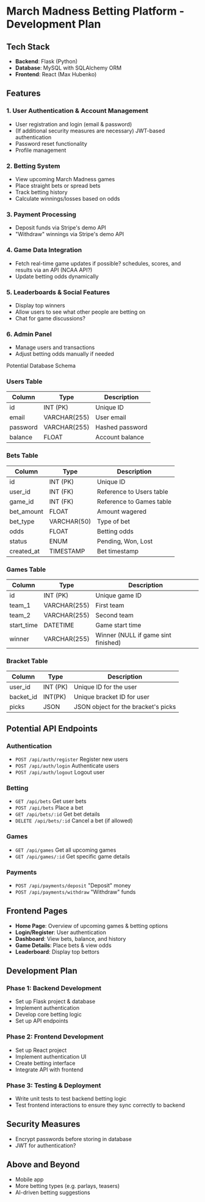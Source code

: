 # March Madness Betting Platform - Development Plan

## Tech Stack
- **Backend**: Flask (Python)
- **Database**: MySQL with SQLAlchemy ORM
- **Frontend**: React (Max Hubenko)

## Features
### 1. User Authentication & Account Management
- User registration and login (email & password)
- (If additional security measures are necessary) JWT-based authentication
- Password reset functionality
- Profile management

### 2. Betting System
- View upcoming March Madness games
- Place straight bets or spread bets
- Track betting history
- Calculate winnings/losses based on odds

### 3. Payment Processing
- Deposit funds via Stripe's demo API
- "Withdraw" winnings via Stripe's demo API

### 4. Game Data Integration
- Fetch real-time game updates if possible? schedules, scores, and results via an API (NCAA API?)
- Update betting odds dynamically

### 5. Leaderboards & Social Features
- Display top winners
- Allow users to see what other people are betting on
- Chat for game discussions?

### 6. Admin Panel
- Manage users and transactions
- Adjust betting odds manually if needed

Potential Database Schema
### Users Table
| Column       | Type         | Description |
|-------------|-------------|-------------|
| id          | INT (PK)     | Unique ID   |
| email       | VARCHAR(255) | User email  |
| password    | VARCHAR(255) | Hashed password |
| balance     | FLOAT        | Account balance |

### Bets Table
| Column      | Type         | Description |
|------------|-------------|-------------|
| id         | INT (PK)     | Unique ID   |
| user_id    | INT (FK)     | Reference to Users table |
| game_id    | INT (FK)     | Reference to Games table |
| bet_amount | FLOAT        | Amount wagered |
| bet_type   | VARCHAR(50)  | Type of bet |
| odds       | FLOAT        | Betting odds |
| status     | ENUM        | Pending, Won, Lost |
| created_at | TIMESTAMP   | Bet timestamp |

### Games Table
| Column      | Type         | Description |
|------------|-------------|-------------|
| id         | INT (PK)     | Unique game ID |
| team_1     | VARCHAR(255) | First team |
| team_2     | VARCHAR(255) | Second team |
| start_time | DATETIME     | Game start time |
| winner     | VARCHAR(255) | Winner (NULL if game sint finished) |

### Bracket Table
| Column      | Type         | Description |
|------------|-------------|-------------|
| user_id         | INT (PK)     | Unique ID for the user |
| backet_id     | INT(PK) | Unique bracket ID for user |
| picks     | JSON | JSON object for the bracket's picks |



## Potential API Endpoints
### Authentication
- `POST /api/auth/register`  Register new users
- `POST /api/auth/login`  Authenticate users
- `POST /api/auth/logout`  Logout user

### Betting
- `GET /api/bets`  Get user bets
- `POST /api/bets`  Place a bet
- `GET /api/bets/:id`  Get bet details
- `DELETE /api/bets/:id`  Cancel a bet (if allowed)

### Games
- `GET /api/games`  Get all upcoming games
- `GET /api/games/:id`  Get specific game details

### Payments
- `POST /api/payments/deposit`  "Deposit" money
- `POST /api/payments/withdraw`  "Withdraw" funds

## Frontend Pages
- **Home Page**: Overview of upcoming games & betting options
- **Login/Register**: User authentication
- **Dashboard**: View bets, balance, and history
- **Game Details**: Place bets & view odds
- **Leaderboard**: Display top bettors

## Development Plan
### Phase 1: Backend Development
- Set up Flask project & database
- Implement authentication
- Develop core betting logic
- Set up API endpoints

### Phase 2: Frontend Development
- Set up React project
- Implement authentication UI
- Create betting interface
- Integrate API with frontend

### Phase 3: Testing & Deployment
- Write unit tests to test backend betting logic
- Test frontend interactions to ensure they sync correctly to backend

## Security Measures
- Encrypt passwords before storing in database
- JWT for authentication?

## Above and Beyond
- Mobile app
- More betting types (e.g. parlays, teasers)
- AI-driven betting suggestions



